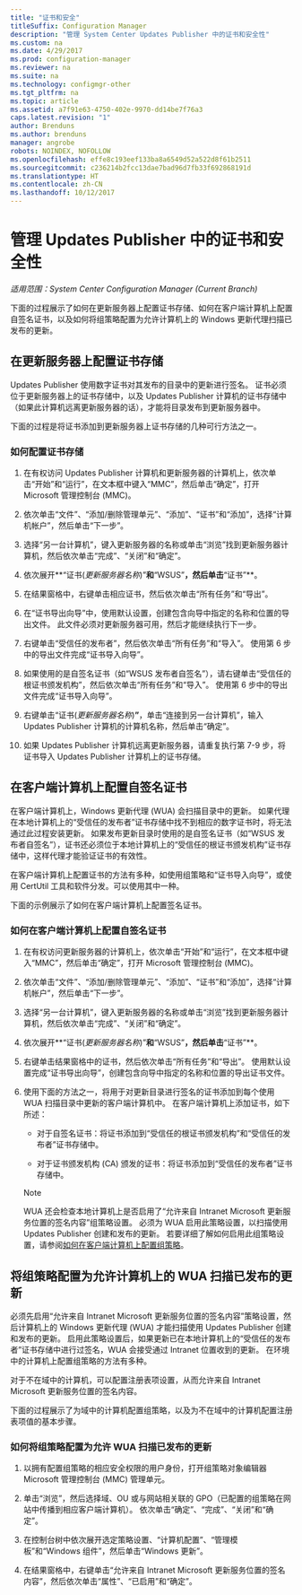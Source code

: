 ```yaml
---
title: "证书和安全"
titleSuffix: Configuration Manager
description: "管理 System Center Updates Publisher 中的证书和安全性"
ms.custom: na
ms.date: 4/29/2017
ms.prod: configuration-manager
ms.reviewer: na
ms.suite: na
ms.technology: configmgr-other
ms.tgt_pltfrm: na
ms.topic: article
ms.assetid: a7f91e63-4750-402e-9970-dd14be7f76a3
caps.latest.revision: "1"
author: Brenduns
ms.author: brenduns
manager: angrobe
robots: NOINDEX, NOFOLLOW
ms.openlocfilehash: effe8c193eef133ba8a6549d52a522d8f61b2511
ms.sourcegitcommit: c236214b2fcc13dae7bad96d7fb33f692868191d
ms.translationtype: HT
ms.contentlocale: zh-CN
ms.lasthandoff: 10/12/2017
---
```

# <a name="manage-certificates-and-security-for-updates-publisher"></a>管理 Updates Publisher 中的证书和安全性

*适用范围：System Center Configuration Manager (Current Branch)*

下面的过程展示了如何在更新服务器上配置证书存储、如何在客户端计算机上配置自签名证书，以及如何将组策略配置为允许计算机上的 Windows 更新代理扫描已发布的更新。

## <a name="configure-the-certificate-store-on-the-update-server"></a>在更新服务器上配置证书存储
 Updates Publisher 使用数字证书对其发布的目录中的更新进行签名。 证书必须位于更新服务器上的证书存储中，以及 Updates Publisher 计算机的证书存储中（如果此计算机远离更新服务器的话），才能将目录发布到更新服务器中。

下面的过程是将证书添加到更新服务器上证书存储的几种可行方法之一。

### <a name="to-configure-the-certificate-store"></a>如何配置证书存储
1.  在有权访问 Updates Publisher 计算机和更新服务器的计算机上，依次单击“开始”和“运行”，在文本框中键入“MMC”，然后单击“确定”，打开 Microsoft 管理控制台 (MMC)。

2.  依次单击“文件”、“添加/删除管理单元”、“添加”、“证书”和“添加”，选择“计算机帐户”，然后单击“下一步”。

3.  选择“另一台计算机”，键入更新服务器的名称或单击“浏览”找到更新服务器计算机，然后依次单击“完成”、“关闭”和“确定”。

4.  依次展开**“证书(*更新服务器名称*)”**和**“WSUS”**，然后单击**“证书”**。

5.  在结果窗格中，右键单击相应证书，然后依次单击“所有任务”和“导出”。

6.  在“证书导出向导”中，使用默认设置，创建包含向导中指定的名称和位置的导出文件。 此文件必须对更新服务器可用，然后才能继续执行下一步。

7.  右键单击“受信任的发布者”，然后依次单击“所有任务”和“导入”。 使用第 6 步中的导出文件完成“证书导入向导”。

8.  如果使用的是自签名证书（如“WSUS 发布者自签名”），请右键单击“受信任的根证书颁发机构”，然后依次单击“所有任务”和“导入”。 使用第 6 步中的导出文件完成“证书导入向导”。

9.  右键单击“证书(*更新服务器名称*)**”**，单击“连接到另一台计算机”，输入 Updates Publisher 计算机的计算机名称，然后单击“确定”。

10. 如果 Updates Publisher 计算机远离更新服务器，请重复执行第 7-9 步，将证书导入 Updates Publisher 计算机上的证书存储。



## <a name="configure-a-self-signing-certificate-on-client-computers"></a>在客户端计算机上配置自签名证书
在客户端计算机上，Windows 更新代理 (WUA) 会扫描目录中的更新。 如果代理在本地计算机上的“受信任的发布者”证书存储中找不到相应的数字证书时，将无法通过此过程安装更新。 如果发布更新目录时使用的是自签名证书（如“WSUS 发布者自签名”），证书还必须位于本地计算机上的“受信任的根证书颁发机构”证书存储中，这样代理才能验证证书的有效性。

在客户端计算机上配置证书的方法有多种，如使用组策略和“证书导入向导”，或使用 CertUtil 工具和软件分发。可以使用其中一种。

下面的示例展示了如何在客户端计算机上配置签名证书。

### <a name="to-configure-a-self-signing-certificate-on-client-computers"></a>如何在客户端计算机上配置自签名证书
1.  在有权访问更新服务器的计算机上，依次单击“开始”和“运行”，在文本框中键入“MMC”，然后单击“确定”，打开 Microsoft 管理控制台 (MMC)。

2.  依次单击“文件”、“添加/删除管理单元”、“添加”、“证书”和“添加”，选择“计算机帐户”，然后单击“下一步”。

3.  选择“另一台计算机”，键入更新服务器的名称或单击“浏览”找到更新服务器计算机，然后依次单击“完成”、“关闭”和“确定”。

4.  依次展开**“证书(*更新服务器名称*)”**和**“WSUS”**，然后单击**“证书”**。

5.  右键单击结果窗格中的证书，然后依次单击“所有任务”和“导出”。 使用默认设置完成“证书导出向导”，创建包含向导中指定的名称和位置的导出证书文件。

6.  使用下面的方法之一，将用于对更新目录进行签名的证书添加到每个使用 WUA 扫描目录中更新的客户端计算机中。 在客户端计算机上添加证书，如下所述：

    -   对于自签名证书：将证书添加到“受信任的根证书颁发机构”和“受信任的发布者”证书存储中。

    -   对于证书颁发机构 (CA) 颁发的证书：将证书添加到“受信任的发布者”证书存储中。

    > [!NOTE]
    > WUA 还会检查本地计算机上是否启用了“允许来自 Intranet Microsoft 更新服务位置的签名内容”组策略设置。 必须为 WUA 启用此策略设置，以扫描使用 Updates Publisher 创建和发布的更新。 若要详细了解如何启用此组策略设置，请参阅[如何在客户端计算机上配置组策略](https://technet.microsoft.com/library/bb530967.aspx(d=robot))。



## <a name="configuring-group-policy-to-allow-wua-on-computers-to-scan-for-published-updates"></a>将组策略配置为允许计算机上的 WUA 扫描已发布的更新
必须先启用“允许来自 Intranet Microsoft 更新服务位置的签名内容”策略设置，然后计算机上的 Windows 更新代理 (WUA) 才能扫描使用 Updates Publisher 创建和发布的更新。 启用此策略设置后，如果更新已在本地计算机上的“受信任的发布者”证书存储中进行过签名，WUA 会接受通过 Intranet 位置收到的更新。 在环境中的计算机上配置组策略的方法有多种。

对于不在域中的计算机，可以配置注册表项设置，从而允许来自 Intranet Microsoft 更新服务位置的签名内容。

下面的过程展示了为域中的计算机配置组策略，以及为不在域中的计算机配置注册表项值的基本步骤。

### <a name="to-configure-group-policy-to-allow-wua-to-scan-for-published-updates"></a>如何将组策略配置为允许 WUA 扫描已发布的更新
1.  以拥有配置组策略的相应安全权限的用户身份，打开组策略对象编辑器 Microsoft 管理控制台 (MMC) 管理单元。

2.  单击“浏览”，然后选择域、OU 或与网站相关联的 GPO（已配置的组策略在网站中传播到相应客户端计算机）。 依次单击“确定”、“完成”、“关闭”和“确定”。

3.  在控制台树中依次展开选定策略设置、“计算机配置”、“管理模板”和“Windows 组件”，然后单击“Windows 更新”。

4.  在结果窗格中，右键单击“允许来自 Intranet Microsoft 更新服务位置的签名内容”，然后依次单击“属性”、“已启用”和“确定”。
